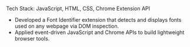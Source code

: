 Tech Stack: JavaScript, HTML, CSS, Chrome Extension API
- Developed a Font Identifier extension that detects and displays fonts used on any webpage via DOM inspection.
- Applied event-driven JavaScript and Chrome APIs to build lightweight browser tools.
